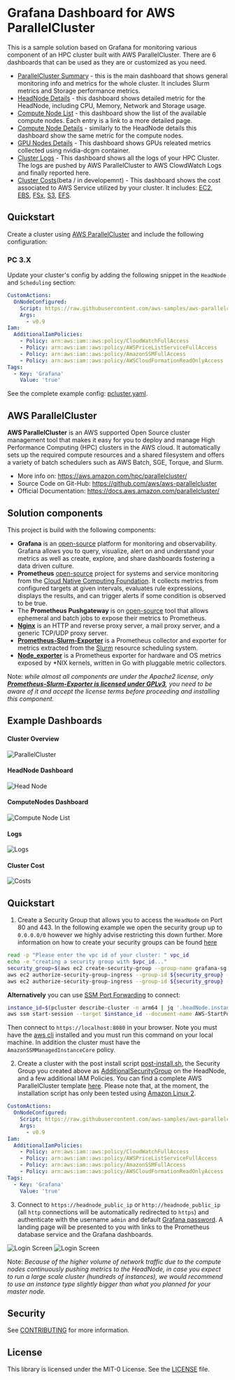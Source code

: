 # Grafana Dashboard for AWS ParallelCluster 

This is a sample solution based on Grafana for monitoring various component of an HPC cluster built with AWS ParallelCluster.
There are 6 dashboards that can be used as they are or customized as you need.
* [ParallelCluster Summary](https://github.com/aws-samples/aws-parallelcluster-monitoring/blob/main/grafana/dashboards/ParallelCluster.json) - this is the main dashboard that shows general monitoring info and metrics for the whole cluster. It includes Slurm metrics and Storage performance metrics.
* [HeadNode Details](https://github.com/aws-samples/aws-parallelcluster-monitoring/blob/main/grafana/dashboards/head-node-details.json) - this dashboard shows detailed metric for the HeadNode, including CPU, Memory, Network and Storage usage.
* [Compute Node List](https://github.com/aws-samples/aws-parallelcluster-monitoring/blob/main/grafana/dashboards/compute-node-list.json) - this dashboard show the list of the available compute nodes. Each entry is a link to a more detailed page.
* [Compute Node Details](https://github.com/aws-samples/aws-parallelcluster-monitoring/blob/main/grafana/dashboards/compute-node-details.json) - similarly to the HeadNode details this dashboard show the same metric for the compute nodes.
* [GPU Nodes Details](https://github.com/aws-samples/aws-parallelcluster-monitoring/blob/main/grafana/dashboards/gpu.json) - This dashboard shows GPUs releated metrics collected using nvidia-dcgm container.
* [Cluster Logs](https://github.com/aws-samples/aws-parallelcluster-monitoring/blob/main/grafana/dashboards/logs.json) - This dashboard shows all the logs of your HPC Cluster. The logs are pushed by AWS ParallelCluster to AWS ClowdWatch Logs and finally reported here.
* [Cluster Costs](https://github.com/aws-samples/aws-parallelcluster-monitoring/blob/main/grafana/dashboards/costs.json)(beta / in developemnt) - This dashboard shows the cost associated to AWS Service utilized by your cluster. It includes: [EC2](https://aws.amazon.com/ec2/pricing/), [EBS](https://aws.amazon.com/ebs/pricing/), [FSx](https://aws.amazon.com/fsx/lustre/pricing/), [S3](https://aws.amazon.com/s3/pricing/), [EFS](https://aws.amazon.com/efs/pricing/).

## Quickstart
Create a cluster using [AWS ParallelCluster](https://www.hpcworkshops.com/03-hpc-aws-parallelcluster-workshop.html) and include the following configuration:

### PC 3.X

Update your cluster's config by adding the following snippet in the `HeadNode` and `Scheduling` section:

```yaml
CustomActions:
  OnNodeConfigured:
    Script: https://raw.githubusercontent.com/aws-samples/aws-parallelcluster-monitoring/main/post-install.sh
    Args:
      - v0.9
Iam:
  AdditionalIamPolicies:
    - Policy: arn:aws:iam::aws:policy/CloudWatchFullAccess
    - Policy: arn:aws:iam::aws:policy/AWSPriceListServiceFullAccess
    - Policy: arn:aws:iam::aws:policy/AmazonSSMFullAccess
    - Policy: arn:aws:iam::aws:policy/AWSCloudFormationReadOnlyAccess
Tags:
  - Key: 'Grafana'
    Value: 'true'
```

See the complete example config: [pcluster.yaml](parallelcluster-setup/pcluster.yaml).

## AWS ParallelCluster
**AWS ParallelCluster** is an AWS supported Open Source cluster management tool that makes it easy for you to deploy and
manage High Performance Computing (HPC) clusters in the AWS cloud.
It automatically sets up the required compute resources and a shared filesystem and offers a variety of batch schedulers such as AWS Batch, SGE, Torque, and Slurm.
* More info on: https://aws.amazon.com/hpc/parallelcluster/
* Source Code on Git-Hub: https://github.com/aws/aws-parallelcluster
* Official Documentation: https://docs.aws.amazon.com/parallelcluster/


## Solution components
This project is build with the following components:

* **Grafana** is an [open-source](https://github.com/grafana/grafana) platform for monitoring and observability. Grafana allows you to query, visualize, alert on and understand your metrics as well as create, explore, and share dashboards fostering a data driven culture. 
* **Prometheus** [open-source](https://github.com/prometheus/prometheus/) project for systems and service monitoring from the [Cloud Native Computing Foundation](https://cncf.io/). It collects metrics from configured targets at given intervals, evaluates rule expressions, displays the results, and can trigger alerts if some condition is observed to be true.  
* The **Prometheus Pushgateway** is on [open-source](https://github.com/prometheus/pushgateway/) tool that allows ephemeral and batch jobs to expose their metrics to Prometheus.
* **[Nginx](http://nginx.org/)** is an HTTP and reverse proxy server, a mail proxy server, and a generic TCP/UDP proxy server.
* **[Prometheus-Slurm-Exporter](https://github.com/vpenso/prometheus-slurm-exporter/)** is a Prometheus collector and exporter for metrics extracted from the [Slurm](https://slurm.schedmd.com/overview.html) resource scheduling system.
* **[Node_exporter](https://github.com/prometheus/node_exporter)** is a Prometheus exporter for hardware and OS metrics exposed by \*NIX kernels, written in Go with pluggable metric collectors.

Note: *while almost all components are under the Apache2 license, only **[Prometheus-Slurm-Exporter is licensed under GPLv3](https://github.com/vpenso/prometheus-slurm-exporter/blob/master/LICENSE)**, you need to be aware of it and accept the license terms before proceeding and installing this component.*


## Example Dashboards

#### Cluster Overview

![ParallelCluster](docs/ParallelCluster.png?raw=true "AWS ParallelCluster")

#### HeadNode Dashboard

![Head Node](docs/HeadNode.png?raw=true "Head Node")

#### ComputeNodes Dashboard

![Compute Node List](docs/List.png?raw=true "Compute Node List")

#### Logs

![Logs](docs/Logs.png?raw=true "AWS ParallelCluster Logs")

#### Cluster Cost

![Costs](docs/Costs.png?raw=true "Best - AWS ParallelCluster Costs")


## Quickstart

1. Create a Security Group that allows you to access the `HeadNode` on Port 80 and 443. In the following example we open the security group up to `0.0.0.0/0` however we highly advise restricting this down further. More information on how to create your security groups can be found [here](https://docs.aws.amazon.com/cli/latest/userguide/cli-services-ec2-sg.html#creating-a-security-group)

```bash
read -p "Please enter the vpc id of your cluster: " vpc_id
echo -e "creating a security group with $vpc_id..."
security_group=$(aws ec2 create-security-group --group-name grafana-sg --description "Open HTTP/HTTPS ports" --vpc-id ${vpc_id} --output text)
aws ec2 authorize-security-group-ingress --group-id ${security_group} --protocol tcp --port 443 --cidr 0.0.0.0/0
aws ec2 authorize-security-group-ingress --group-id ${security_group} --protocol tcp --port 80 —-cidr 0.0.0.0/0
```

**Alternatively** you can use [SSM Port Forwarding](https://aws.amazon.com/blogs/aws/new-port-forwarding-using-aws-system-manager-sessions-manager/) to connect:

```bash
instance_id=$(pcluster describe-cluster -n arm64 | jq '.headNode.instanceId')
aws ssm start-session --target $instance_id --document-name AWS-StartPortForwardingSession --parameters "portNumber=['443'],localPortNumber=['8080']"
```

Then connect to `https://localhost:8080` in your browser. Note you must have the [aws cli](https://docs.aws.amazon.com/cli/latest/userguide/getting-started-install.html) installed and you must run this command on your local machine. In addition the cluster must have the `AmazonSSMManagedInstanceCore` policy.

2. Create a cluster with the post install script [post-install.sh](https://github.com/aws-samples/aws-parallelcluster-monitoring/blob/main/post-install.sh), the Security Group you created above as [AdditionalSecurityGroup](https://docs.aws.amazon.com/parallelcluster/latest/ug/Scheduling-v3.html#yaml-Scheduling-SlurmQueues-Networking-AdditionalSecurityGroups) on the HeadNode, and a few additional IAM Policies. You can find a complete AWS ParallelCluster template [here](parallelcluster-setup/pcluster.yaml). Please note that, at the moment, the installation script has only been tested using [Amazon Linux 2](https://aws.amazon.com/amazon-linux-2/).

```yaml
CustomActions:
  OnNodeConfigured:
    Script: https://raw.githubusercontent.com/aws-samples/aws-parallelcluster-monitoring/main/post-install.sh
    Args:
      - v0.9
Iam:
  AdditionalIamPolicies:
    - Policy: arn:aws:iam::aws:policy/CloudWatchFullAccess
    - Policy: arn:aws:iam::aws:policy/AWSPriceListServiceFullAccess
    - Policy: arn:aws:iam::aws:policy/AmazonSSMFullAccess
    - Policy: arn:aws:iam::aws:policy/AWSCloudFormationReadOnlyAccess
Tags:
  - Key: 'Grafana'
    Value: 'true'
```

3. Connect to `https://headnode_public_ip` or `http://headnode_public_ip` (all `http` connections will be automatically redirected to `https`) and authenticate with the username `admin` and default [Grafana password](https://github.com/aws-samples/aws-parallelcluster-monitoring/blob/main/docker-compose/docker-compose.headnode.yml#L37). A landing page will be presented to you with links to the Prometheus database service and the Grafana dashboards.

![Login Screen](docs/Login1.png?raw=true "Login Screen")
![Login Screen](docs/Login2.png?raw=true "Login Screen")

Note: *Because of the higher volume of network traffic due to the compute nodes continuously pushing metrics to the HeadNode, in case you expect to run a large scale cluster (hundreds of instances), we would recommend to use an instance type slightly bigger than what you planned for your master node.*

## Security

See [CONTRIBUTING](CONTRIBUTING.md#security-issue-notifications) for more information.

## License

This library is licensed under the MIT-0 License. See the [LICENSE](https://github.com/aws-samples/aws-parallelcluster-monitoring/blob/main/LICENSE) file.
